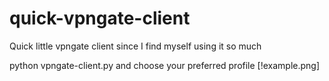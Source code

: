 # quick-vpngate-client
Quick little vpngate client since I find myself using it so much

python vpngate-client.py and choose your preferred profile
[!example.png]
